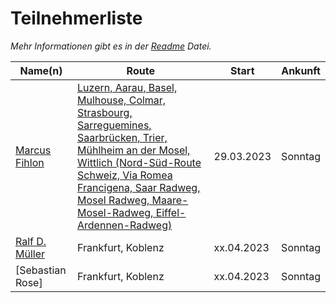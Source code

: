 # Teilnehmerliste

*Mehr Informationen gibt es in der [Readme](README.md) Datei.*

| Name(n) | Route | Start | Ankunft |
| ------- | ----- | ----- | ------- |
| [Marcus Fihlon](https://fosstodon.org/@McPringle) | [Luzern, Aarau, Basel, Mulhouse, Colmar, Strasbourg, Sarreguemines, Saarbrücken, Trier, Mühlheim an der Mosel, Wittlich (Nord-Süd-Route Schweiz, Via Romea Francigena, Saar Radweg, Mosel Radweg, Maare-Mosel-Radweg, Eiffel-Ardennen-Radweg)](https://www.komoot.com/tour/1336061549/zoom) | 29.03.2023 | Sonntag |
| [Ralf D. Müller](https://mastodontech.de/@rdmueller) | Frankfurt, Koblenz | xx.04.2023 | Sonntag |
| [Sebastian Rose] | Frankfurt, Koblenz | xx.04.2023 | Sonntag |
